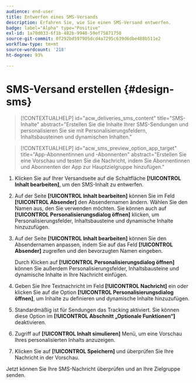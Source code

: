 ```yaml
---
audience: end-user
title: Entwerfen eines SMS-Versands
description: Erfahren Sie, wie Sie einen SMS-Versand entwerfen.
badge: label="Alpha" type="Positive"
exl-id: 1a70d033-6f1b-482b-9948-59ef75871750
source-git-commit: 0f292bd597905dcd4a7295c639d6dbe488b511e2
workflow-type: tm+mt
source-wordcount: '218'
ht-degree: 93%

---
```


# SMS-Versand erstellen {#design-sms}

>[!CONTEXTUALHELP]
>id="acw_deliveries_sms_content"
>title="SMS-Inhalte"
>abstract="Erstellen Sie die Inhalte Ihrer SMS-Sendungen und personalisieren Sie sie mit Personalisierungsfeldern, Inhaltsbausteinen und dynamischen Inhalten."

>[!CONTEXTUALHELP]
>id="acw_sms_preview_option_app_target"
>title="App-Abonnentinnen und -Abonnenten"
>abstract="Erstellen Sie eine Vorschau und testen Sie die Nachricht, indem Sie Abonnentinnen und Abonnenten der App zur Hauptzielgruppe hinzufügen."

1. Klicken Sie auf Ihrer Versandseite auf die Schaltfläche **[!UICONTROL Inhalt bearbeiten]**, um den SMS-Inhalt zu entwerfen.

1. Auf der Seite **[!UICONTROL Inhalt bearbeiten]** können Sie im Feld **[!UICONTROL Absender]** den Absendernamen ändern. Wählen Sie den Namen aus, den Sie verwenden möchten. Sie können auch auf **[!UICONTROL Personalisierungsdialog öffnen]** klicken, um Personalisierungsfelder, Inhaltsbausteine und dynamische Inhalte hinzuzufügen.

1. Auf der Seite **[!UICONTROL Inhalt bearbeiten]** können Sie den Absendernamen anpassen, indem Sie auf das Feld **[!UICONTROL Absender]** zugreifen und den bevorzugten Namen eingeben.

   Durch Klicken auf **[!UICONTROL Personalisierungsdialog öffnen]** können Sie außerdem Personalisierungsfelder, Inhaltsbausteine und dynamische Inhalte in Ihre Nachricht einfügen.

1. Geben Sie Ihre Textnachricht im Feld **[!UICONTROL Nachricht]** ein oder klicken Sie auf die Option **[!UICONTROL Personalisierungsdialog öffnen]**, um Inhalte zu definieren und dynamische Inhalte hinzuzufügen.

1. Standardmäßig ist für Sendungen das Tracking aktiviert. Sie können diese Option im **[!UICONTROL Abschnitt „Optionale Funktionen“]** deaktivieren.

1. Zugriff auf **[!UICONTROL Inhalt simulieren]** Menü, um eine Vorschau Ihres personalisierten Inhalts anzuzeigen.

1. Klicken Sie auf **[!UICONTROL Speichern]** und überprüfen Sie Ihre Nachricht in der Vorschau.

Jetzt können Sie Ihre SMS-Nachricht überprüfen und an Ihre Zielgruppe senden.
